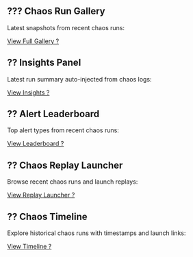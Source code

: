 
## ??? Chaos Run Gallery

Latest snapshots from recent chaos runs:

[View Full Gallery ?](gallery.md)

## ?? Insights Panel

Latest run summary auto-injected from chaos logs:

[View Insights ?](insights.md)

## ?? Alert Leaderboard

Top alert types from recent chaos runs:

[View Leaderboard ?](leaderboard.md)

## ?? Chaos Replay Launcher

Browse recent chaos runs and launch replays:

[View Replay Launcher ?](replay.md)

## ?? Chaos Timeline

Explore historical chaos runs with timestamps and launch links:

[View Timeline ?](timeline.md)
